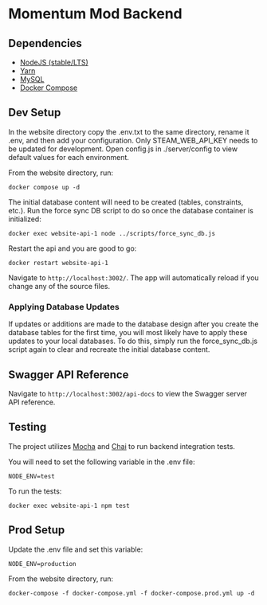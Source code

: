 # Momentum Mod Backend

## Dependencies
* [NodeJS (stable/LTS)](https://nodejs.org/en/download/)
* [Yarn](https://yarnpkg.com/en/)
* [MySQL](https://dev.mysql.com/downloads/mysql/)
* [Docker Compose](https://docs.docker.com/compose/install/)

## Dev Setup
In the website directory copy the .env.txt to the same directory, rename it .env, and then add your configuration. Only STEAM_WEB_API_KEY needs to be updated for development. Open config.js in ./server/config to view default values for each environment.

From the website directory, run:
```
docker compose up -d
```
The initial database content will need to be created (tables, constraints, etc.). Run the force sync DB script to do so once the database container is initialized:
```
docker exec website-api-1 node ../scripts/force_sync_db.js
```
Restart the api and you are good to go:
```
docker restart website-api-1
```
Navigate to `http://localhost:3002/`. The app will automatically reload if you change any of the source files.

### Applying Database Updates
If updates or additions are made to the database design after you create the database tables for the first time, you will most likely have to apply these updates to your local databases. To do this, simply run the force_sync_db.js script again to clear and recreate the initial database content.
## Swagger API Reference

Navigate to `http://localhost:3002/api-docs` to view the Swagger server API reference.

## Testing
The project utilizes [Mocha](https://mochajs.org/) and [Chai](https://www.chaijs.com/) to run backend integration tests.

You will need to set the following variable in the .env file:
```
NODE_ENV=test
```

To run the tests:
```
docker exec website-api-1 npm test
```

## Prod Setup
Update the .env file and set this variable:
```
NODE_ENV=production
```
From the website directory, run:
```
docker-compose -f docker-compose.yml -f docker-compose.prod.yml up -d
```
